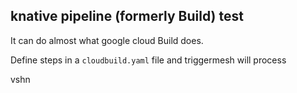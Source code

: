## knative pipeline (formerly Build) test

It can do almost what google cloud Build does.

Define steps in a `cloudbuild.yaml` file and triggermesh will process

vshn
